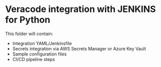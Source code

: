 # Veracode integration with JENKINS for Python

This folder will contain:
- Integration YAML/Jenkinsfile
- Secrets integration via AWS Secrets Manager or Azure Key Vault
- Sample configuration files
- CI/CD pipeline steps
